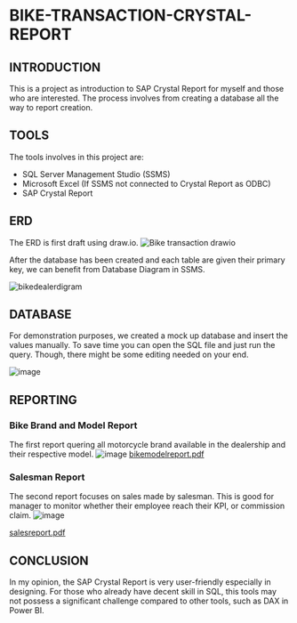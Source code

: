 # BIKE-TRANSACTION-CRYSTAL-REPORT
## INTRODUCTION
This is a project as introduction to SAP Crystal Report for myself and those who are interested. The process involves from creating a database all the way to report creation.

## TOOLS

The tools involves in this project are:
- SQL Server Management Studio (SSMS)
- Microsoft Excel (If SSMS not connected to Crystal Report as ODBC)
- SAP Crystal Report

## ERD

The ERD is first draft using draw.io.
![Bike transaction drawio](https://github.com/harishh29/bike-dealership-crystal-report/assets/76155776/b299fe28-79a1-4a43-b071-f5b8ebad6d2a)

After the database has been created and each table are given their primary key, we can benefit from Database Diagram in SSMS.

![bikedealerdigram](https://github.com/harishh29/bike-dealership-crystal-report/assets/76155776/7516f1a8-d877-4b66-9a35-c174d4876091)

## DATABASE
For demonstration purposes, we created a mock up database and insert the values manually. To save time you can open the SQL file
and just run the query. Though, there might be some editing needed on your end.

![image](https://github.com/harishh29/bike-dealership-crystal-report/assets/76155776/99399e52-ed27-4e3d-82c4-c14eeb4b9673)


## REPORTING

### Bike Brand and Model Report
The first report quering all motorcycle brand available in the dealership and their respective model.
![image](https://github.com/harishh29/bike-dealership-crystal-report/assets/76155776/d2e55395-341e-4963-ae52-fa4c6fd64730)
[bikemodelreport.pdf](https://github.com/harishh29/bike-transaction-crystal-report/files/14562775/bikemodelreport.pdf)



### Salesman Report
The second report focuses on sales made by salesman. This is good for manager to monitor whether their employee reach their KPI, or commission claim.
![image](https://github.com/harishh29/bike-dealership-crystal-report/assets/76155776/17ed82a9-b2ae-4a8a-b195-c6d8718c4cd6)

[salesreport.pdf](https://github.com/harishh29/bike-transaction-crystal-report/files/14562769/salesreport.pdf)


## CONCLUSION
In my opinion, the SAP Crystal Report is very user-friendly especially in designing. For those who already have decent skill in SQL, this tools may not possess
a significant challenge compared to other tools, such as DAX in Power BI.

